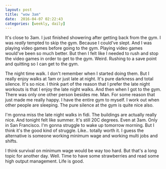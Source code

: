 ```yaml
---
layout: post
title: "wow 3am"
date:  2016-04-07 02:22:43
categories: [weekly, daily]
---
```

It's close to 3am. I just finished showering after getting back from the gym. I was *really* tempted to skip the gym. Because I could've slept. And I was playing video games before going to the gym. Playing video games would've been so much better. But then I felt like I needed to rush and stop the video games in order to get to the gym. Weird. Rushing to a save point and quitting so I can get to the gym.

The night time walk. I don't remember when I started doing them. But I really enjoy walks at 1am or just late at night. It's pure darkness and total silence. It's so nice. I think part of the reason that I prefer the late night workouts is that I enjoy the late night walks. And then when I got to the gym. There was only one other person besides me. Man. For some reason that just made me really happy. I have the entire gym to myself. I work out when other people are sleeping. The pure silence at the gym is quite nice also.

I'm gonna miss the late night walks in fidi. The buildings are actually really nice. And tonight felt like summer. It's still 20C degrees. Even at 3am. Only in San Francisco. I'm gonna struggle to wake up tomorrow morning. But I think it's the good kind of struggle. Like.. totally worth it. I guess the alternative is someone working minimum wage and working multi jobs and shifts.

I think survival on minimum wage would be way too hard. But that's a long topic for another day. Well. Time to have some strawberries and read some high output management. Life is good.
